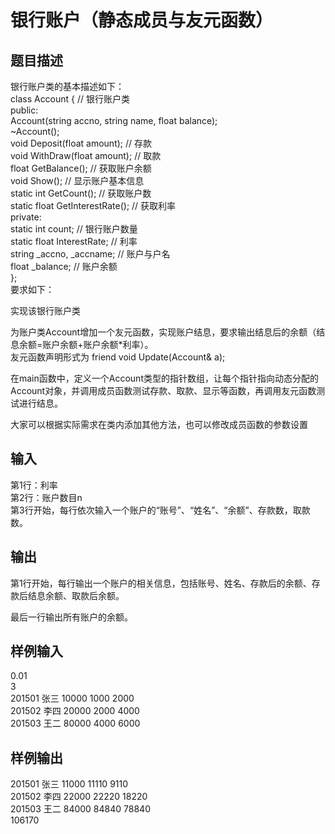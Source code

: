  # 银行账户（静态成员与友元函数）  
  
 ## 题目描述  
 银行账户类的基本描述如下：  
 class Account { // 银行账户类  
 public:  
 Account(string accno, string name, float balance);  
 ~Account();  
 void Deposit(float amount); // 存款  
 void WithDraw(float amount); // 取款  
 float GetBalance(); // 获取账户余额  
 void Show(); // 显示账户基本信息  
 static int GetCount(); // 获取账户数  
 static float GetInterestRate(); // 获取利率  
 private:  
 static int count; // 银行账户数量  
 static float InterestRate; // 利率  
 string _accno, _accname; // 账户与户名  
 float _balance; // 账户余额  
 };  
 要求如下：  
   
 实现该银行账户类  
   
 为账户类Account增加一个友元函数，实现账户结息，要求输出结息后的余额（结息余额=账户余额+账户余额*利率）。  
 友元函数声明形式为 friend void Update(Account& a);  
   
 在main函数中，定义一个Account类型的指针数组，让每个指针指向动态分配的Account对象，并调用成员函数测试存款、取款、显示等函数，再调用友元函数测试进行结息。  
   
 大家可以根据实际需求在类内添加其他方法，也可以修改成员函数的参数设置  
   
 ## 输入  
 第1行：利率  
 第2行：账户数目n  
 第3行开始，每行依次输入一个账户的“账号”、“姓名”、“余额”、存款数，取款数。  
   
 ## 输出  
 第1行开始，每行输出一个账户的相关信息，包括账号、姓名、存款后的余额、存款后结息余额、取款后余额。  
   
 最后一行输出所有账户的余额。  
   
 ## 样例输入  
 0.01  
 3  
 201501 张三 10000 1000 2000  
 201502 李四 20000 2000 4000  
 201503 王二 80000 4000 6000  
 ## 样例输出  
 201501 张三 11000 11110 9110  
 201502 李四 22000 22220 18220  
 201503 王二 84000 84840 78840  
 106170  
   
  
